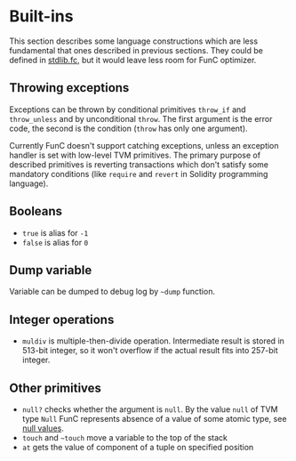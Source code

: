 # Built-ins
This section describes some language constructions which are less fundamental that ones described in previous sections. They could be defined in [stdlib.fc](/develop/func/stdlib.md), but it would leave less room for FunC optimizer.

## Throwing exceptions
Exceptions can be thrown by conditional primitives `throw_if` and `throw_unless` and by unconditional `throw`. The first argument is the error code, the second is the condition (`throw` has only one argument).

Currently FunC doesn't support catching exceptions, unless an exception handler is set with low-level TVM primitives. The primary purpose of described primitives is reverting transactions which don't satisfy some mandatory conditions (like `require` and `revert` in Solidity programming language).

## Booleans
- `true` is alias for `-1`
- `false` is alias for `0`

## Dump variable
Variable can be dumped to debug log by `~dump` function.

## Integer operations
- `muldiv` is multiple-then-divide operation. Intermediate result is stored in 513-bit integer, so it won't overflow if the actual result fits into 257-bit integer.

## Other primitives
- `null?` checks whether the argument is `null`. By the value `null` of TVM type `Null` FunC represents absence of a value of some atomic type, see [null values](/develop/func/types#null-values).
- `touch` and `~touch` move a variable to the top of the stack
- `at` gets the value of component of a tuple on specified position
